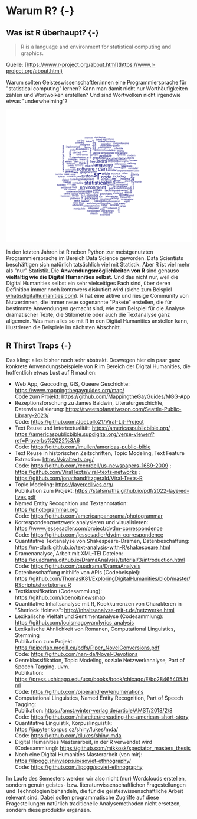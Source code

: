# Warum R? {-} 

## Was ist R überhaupt? {-}

> R is a language and environment for statistical computing and graphics. 

Quelle: [https://www.r-project.org/about.html](https://www.r-project.org/about.html) 


Warum sollten Geisteswissenschaftler:innen eine Programmiersprache für "statistical computing" lernen? Kann man damit nicht nur Worthäufigkeiten zählen und Wortwolken erstellen? Und sind Wortwolken nicht irgendwie etwas "underwhelming"?


<img src="00-motivation_files/figure-html/unnamed-chunk-1-1.png" width="672" />


In den letzten Jahren ist R neben Python zur meistgenutzten Programmiersprache im Bereich Data Science geworden. Data Scientists beschäftigen sich natürlich tatsächlich viel mit Statistik. Aber R ist viel mehr als "nur" Statistik. Die **Anwendungsmöglichkeiten von R** sind genauso **vielfältig wie die Digital Humanities selbst**. Und das nicht nur, weil die Digital Humanities selbst ein sehr vielseitiges Fach sind, über deren Definition immer noch kontrovers diskutiert wird (siehe zum Beispiel [whatisdigitalhumanities.com](https://whatisdigitalhumanities.com/)). R hat eine aktive und riesige Community von Nutzer:innen, die immer neue sogenannte "Pakete" erstellen, die für bestimmte Anwendungen gemacht sind, wie zum Beispiel für die Analyse dramatischer Texte, die Stilometrie oder auch die Textanalyse ganz allgemein.  Was man alles so mit R in den Digital Humanities anstellen kann, illustrieren die Beispiele im nächsten Abschnitt.  

## R Thirst Traps {-}

Das klingt alles bisher noch sehr abstrakt. Deswegen hier ein paar ganz konkrete Anwendungsbeispiele von R im Bereich der Digital Humanities, die hoffentlich etwas Lust auf R machen: 

- Web App, Geocoding, GIS, Queere Geschichte: https://www.mappingthegayguides.org/map/ \
Code zum Projekt: https://github.com/MappingtheGayGuides/MGG-App
- Rezeptionsforschung zu James Baldwin, Literaturgeschichte, Datenvisualisierung: https://tweetsofanativeson.com/Seattle-Public-Library-2023/ \
Code: https://github.com/JoeLollo21/Viral-Lit-Project
- Text Reuse und Intertextualität: https://americaspublicbible.org/ , https://americaspublicbible.supdigital.org/verse-viewer/?ref=Proverbs%2022%3A6 \
Code: https://github.com/lmullen/americas-public-bible
- Text Reuse in historischen Zeitschriften, Topic Modeling, Text Feature Extraction: https://viraltexts.org/ \
Code: https://github.com/rccordell/us-newspapers-1689-2009 ;  https://github.com/ViralTexts/viral-texts-networks ; https://github.com/jonathandfitzgerald/Viral-Texts-R 
- Topic Modeling: https://layeredlives.org/ \
Publikation zum Projekt: https://statsmaths.github.io/pdf/2022-layered-lives.pdf
- Named Entity Recognition und Textannotation: https://photogrammar.org \
Code: https://github.com/americanpanorama/photogrammar
- Korrespondenznetzwerk analysieren und visualisieren: https://www.jessesadler.com/project/dvdm-correspondence \
Code: https://github.com/jessesadler/dvdm-correspondence
- Quantitative Textanalyse von Shakespeare-Dramen, Datenbeschaffung: https://m-clark.github.io/text-analysis-with-R/shakespeare.html
- Dramenanalyse, Arbeit mit XML-TEI Dateien:  https://quadrama.github.io/DramaAnalysis/tutorial/3/introduction.html \
Code: https://github.com/quadrama/DramaAnalysis
- Datenbeschaffung mithilfe von APIs (Codebeispiel): https://github.com/ThomasK81/ExploringDigitalHumanities/blob/master/RScripts/shortstories.R
- Textklassifikation (Codesammlung): https://github.com/kbenoit/newsmap
- Quantitative Inhaltsanalyse mit R, Kookkurrenzen von Charakteren in "Sherlock Holmes": http://inhaltsanalyse-mit-r.de/netzwerke.html 
- Lexikalische Vielfalt und Sentimentanalyse (Codesammlung): https://github.com/louismagowan/lyrics_analysis
- Lexikalische Ähnlichkeit von Romanen, Computational Linguistics, Stemming \
Publikation zum Projekt: https://piperlab.mcgill.ca/pdfs/Piper_NovelConversions.pdf \
Code: https://github.com/nan-da/Novel-Devotions
- Genreklassifikation, Topic Modeling, soziale Netzwerkanalyse, Part of Speech Tagging, uvm. \
Publikation: https://press.uchicago.edu/ucp/books/book/chicago/E/bo28465405.html \
Code: https://github.com/piperandrew/enumerations
- Computational Linguistics, Named Entity Recognition, Part of Speech Tagging: \
Publikation: https://amst.winter-verlag.de/article/AMST/2018/2/8 \
Code: https://github.com/nilsreiter/rereading-the-american-short-story
- Quantitative Linguistik, Korpuslinguistik: https://jupyter.korpus.cz/shiny/lukes/mda/ \
Code: https://github.com/dlukes/shiny-mda 
- Digital Humanities Masterarbeit, in der R verwendet wird (Codesammlung): https://github.com/mikkosk/spectator_masters_thesis
- Noch eine Digital Humanities Masterarbeit (von mir): https://lipogg.shinyapps.io/soviet-ethnography/ \
Code: https://github.com/lipogg/soviet-ethnography


Im Laufe des Semesters werden wir also nicht (nur) Wordclouds erstellen, sondern genuin geistes- bzw. literaturwissenschaftlichen Fragestellungen und Technologien behandeln, die für die geisteswissenschaftliche Arbeit relevant sind. Dabei sollen programmatische Zugriffe auf diese Fragestellungen natürlich traditionelle Analysemethoden nicht ersetzen, sondern diese produktiv ergänzen.


